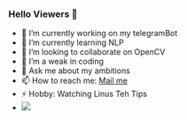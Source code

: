### Hello Viewers 👋


- 🔭 I’m currently working on my telegramBot
- 🌱 I’m currently learning NLP
- 👯 I’m looking to collaborate on OpenCV
- 🤔 I’m a weak in coding
- 💬 Ask me about my ambitions
- 📫 How to reach me: <a href="pranavsingh884@gmail.com">Mail me</a>
- ⚡ Hobby: Watching Linus Teh Tips
- <img src="https://github-readme-stats.vercel.app/api?username=pranav884&&show_icons=true&title_color=ffffff&icon_color=bb2acf&text_color=daf7dc&bg_color=151515">
